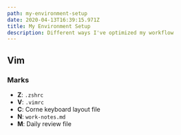 ```yaml
---
path: my-environment-setup
date: 2020-04-13T16:39:15.971Z
title: My Environment Setup
description: Different ways I've optimized my workflow
---
```

## Vim

### Marks
- **Z**: `.zshrc`
- **V**: `.vimrc`
- **C**: Corne keyboard layout file
- **N**: `work-notes.md`
- **M**: Daily review file